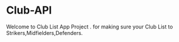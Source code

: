 # Club-API
Welcome to Club List App Project . for making sure your Club List to Strikers,Midfielders,Defenders.
